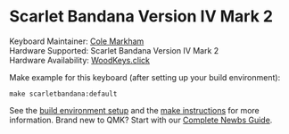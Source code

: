 # Scarlet Bandana Version IV Mark 2

Keyboard Maintainer: [Cole Markham](https://github.com/colemarkham)  
Hardware Supported: Scarlet Bandana Version IV Mark 2  
Hardware Availability: [WoodKeys.click](https://woodkeys.click/product/scarlet-bandana-version-iv-mark-2/)  

Make example for this keyboard (after setting up your build environment):

    make scarletbandana:default

See the [build environment setup](https://docs.qmk.fm/#/getting_started_build_tools) and the [make instructions](https://docs.qmk.fm/#/getting_started_make_guide) for more information. Brand new to QMK? Start with our [Complete Newbs Guide](https://docs.qmk.fm/#/newbs).
